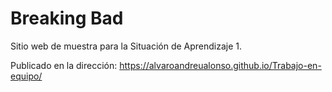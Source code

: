 # Breaking Bad
Sitio web de muestra para la Situación de Aprendizaje 1.

Publicado en la dirección: https://alvaroandreualonso.github.io/Trabajo-en-equipo/
